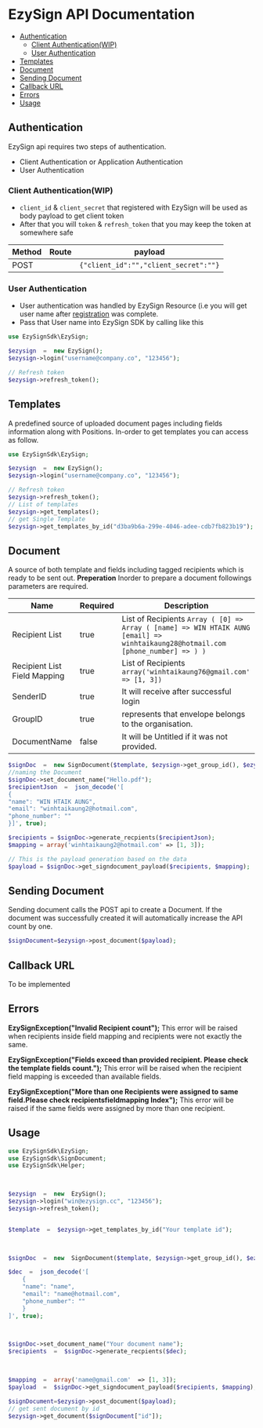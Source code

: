 # EzySign API Documentation

  * [Authentication](#authentication)
    + [Client Authentication(WIP)](#client-authentication-wip-)
    + [User Authentication](#user-authentication)
  * [Templates](#templates)
  * [Document](#document)
  * [Sending Document](#sending-document)
  * [Callback URL](#callback-url)
  * [Errors](#errors)
  * [Usage](#usage)
## Authentication

EzySign api requires two steps of authentication.

 -  Client Authentication or Application Authentication
 -  User Authentication 

### Client Authentication(WIP)
- `client_id` & `client_secret` that registered with EzySign will be used as body payload to get client token
- After that you will `token` & `refresh_token` that you may keep the token at somewhere safe

| Method | Route | payload	|
|--|--|--|
| POST |  |  `{"client_id":"","client_secret":""}` |

### User Authentication
- User authentication was handled by EzySign Resource  (i.e you will get user name after [registration](https://dashboard.ezysign.cc) was complete. 
- Pass that User name into EzySign SDK by calling like this
```php
use EzySignSdk\EzySign;

$ezysign  =  new EzySign();
$ezysign->login("username@company.co", "123456");

// Refresh token
$ezysign->refresh_token();
```


## Templates
A predefined source of uploaded document pages  including fields information along with Positions.
In-order to get templates you can access as follow.

```php
use EzySignSdk\EzySign;

$ezysign  =  new EzySign();
$ezysign->login("username@company.co", "123456");

// Refresh token
$ezysign->refresh_token();
// List of templates
$ezysign->get_templates();
// get Single Template
$ezysign->get_templates_by_id("d3ba9b6a-299e-4046-adee-cdb7fb823b19");
```
## Document
A source of both template and fields including tagged recipients which is ready to be sent out.
**Preperation**
Inorder to prepare a document followings parameters are required.
	
| Name | Required |  Description|
|--|--|--|
| Recipient List | true | List of Recipients `Array ( [0] => Array ( [name] => WIN HTAIK AUNG [email] => winhtaikaung28@hotmail.com [phone_number] => ) )`  |
| Recipient List Field Mapping | true | List of Recipients `array('winhtaikaung76@gmail.com' => [1, 3])`  |
| SenderID | true | It will receive after successful login  |
| GroupID | true | represents that envelope belongs to the organisation.  |
| DocumentName | false | It will be Untitled if it was not provided.  |


```php
$signDoc  =  new SignDocument($template, $ezysign->get_group_id(), $ezysign->get_sender_id(), null);
//naming the Document
$signDoc->set_document_name("Hello.pdf");
$recipientJson  =  json_decode('[
{
"name": "WIN HTAIK AUNG",
"email": "winhtaikaung2@hotmail.com",
"phone_number": ""
}]', true);

$recipients = $signDoc->generate_recpients($recipientJson);
$mapping = array('winhtaikaung2@hotmail.com' => [1, 3]);

// This is the payload generation based on the data
$payload = $signDoc->get_signdocument_payload($recipients, $mapping);


```


## Sending Document
Sending document calls the POST api to create a Document. If the document was successfully created it will automatically increase the API count by one. 

 ```php
 $signDocument=$ezysign->post_document($payload);
 ```

## Callback URL
To be implemented

## Errors

**EzySignException("Invalid Recipient count");**
This error will be raised  when recipients inside field mapping and recipients  were not exactly the same.

**EzySignException("Fields exceed than provided recipient. Please check the template fields count.");**
This error will be raised when the recipient field mapping is exceeded than available fields.

**EzySignException("More than one Recipients were assigned to same field.Please check recipientsfieldmapping Index");**
This error will be raised if the same fields were assigned by more than one recipient.

## Usage
```php
use EzySignSdk\EzySign;
use EzySignSdk\SignDocument;
use EzySignSdk\Helper;

  

$ezysign  =  new  EzySign();
$ezysign->login("win@ezysign.cc", "123456");
$ezysign->refresh_token();


$template  =  $ezysign->get_templates_by_id("Your template id");

  

$signDoc  =  new  SignDocument($template, $ezysign->get_group_id(), $ezysign->get_sender_id(), null);

$dec  =  json_decode('[
	{
	"name": "name",
	"email": "name@hotmail.com",
	"phone_number": ""
	}
]', true);

  

$signDoc->set_document_name("Your document name");
$recipients  =  $signDoc->generate_recpients($dec);

  

$mapping  =  array('name@gmail.com'  => [1, 3]);
$payload  =  $signDoc->get_signdocument_payload($recipients, $mapping);

$signDocument=$ezysign->post_document($payload);
// get sent document by id
$ezysign->get_document($signDocument["id"]);
```